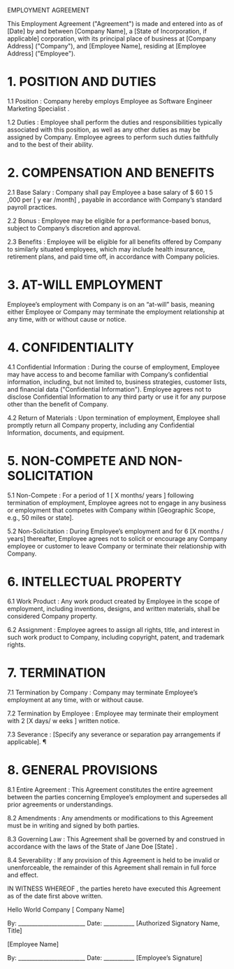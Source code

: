 EMPLOYMENT AGREEMENT

This Employment Agreement ("Agreement") is made and entered into as of [Date] by and
between [Company Name], a [State of Incorporation, if applicable] corporation, with its
principal place of business at [Company Address] ("Company"), and [Employee Name],
residing at [Employee Address] ("Employee").

# 1. POSITION AND DUTIES

1.1 Position : Company hereby employs Employee as Software Engineer Marketing
Specialist .

1.2 Duties : Employee shall perform the duties and responsibilities typically associated with
this position, as well as any other duties as may be assigned by Company. Employee agrees
to perform such duties faithfully and to the best of their ability.

# 2. COMPENSATION  AND BENEFITS

2.1 Base Salary : Company shall pay Employee a base salary of $ 60 1 5 ,000 per
[ y ear /month] , payable in accordance with Company’s standard payroll practices.

2.2 Bonus : Employee may be eligible for a performance-based bonus, subject to
Company’s discretion and approval.

2.3 Benefits : Employee will be eligible for all benefits offered by Company to similarly
situated employees, which may include health insurance, retirement plans, and paid time off,
in accordance with Company policies.

# 3. AT-WILL EMPLOYMENT

Employee’s employment with Company is on an “at-will” basis, meaning either Employee or
Company may terminate the employment relationship at any time, with or without cause or
notice.

# 4. CONFIDENTIALITY

4.1 Confidential Information : During the course of employment, Employee may have
access to and become familiar with Company’s confidential information, including, but not
limited to, business strategies, customer lists, and financial data ("Confidential Information").
Employee agrees not to disclose Confidential Information to any third party or use it for any
purpose other than the benefit of Company.

4.2 Return of Materials : Upon termination of employment, Employee shall promptly return
all Company property, including any Confidential Information, documents, and equipment.

# 5. NON-COMPETE  AND NON-SOLICITATION

5.1 Non-Compete : For a period of 1 [ X months/ years ] following termination of employment,
Employee agrees not to engage in any business or employment that competes with
Company within [Geographic Scope, e.g., 50 miles or state].

5.2 Non-Solicitation : During Employee’s employment and for 6 [X months / years] thereafter,
Employee agrees not to solicit or encourage any Company employee or customer to leave
Company or terminate their relationship with Company.

# 6. INTELLECTUAL PROPERTY

6.1 Work Product : Any work product created by Employee in the scope of employment,
including inventions, designs, and written materials, shall be considered Company property.

6.2 Assignment : Employee agrees to assign all rights, title, and interest in such work
product to Company, including copyright, patent, and trademark rights.

# 7. TERMINATION

7.1 Termination by Company : Company may terminate Employee’s employment at any
time, with or without cause.

7.2 Termination by Employee : Employee may terminate their employment with 2 [X
days/ w eeks ] written notice.

7.3 Severance : [Specify any severance or separation pay arrangements if applicable]. ¶

# 8. GENERAL PROVISIONS

8.1 Entire Agreement : This Agreement constitutes the entire agreement between the
parties concerning Employee’s employment and supersedes all prior agreements or
understandings.

8.2 Amendments : Any amendments or modifications to this Agreement must be in writing
and signed by both parties.

8.3 Governing Law : This Agreement shall be governed by and construed in accordance
with the laws of the State of Jane Doe [State] .

8.4 Severability : If any provision of this Agreement is held to be invalid or unenforceable,
the remainder of this Agreement shall remain in full force and effect.

IN WITNESS WHEREOF , the parties hereto have executed this Agreement as of the date
first above written.

Hello World Company [ Company Name]

By: ________________________ Date: ___________
[Authorized Signatory Name, Title]

[Employee Name]

By: ________________________ Date: ___________
[Employee’s Signature]
